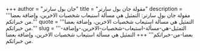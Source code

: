 +++
author = "جان بول سارتر"
title = "مقولة جان بول سارتر"
description = '''مقولة جان بول سارتر: التمثيل هي مسألة استيعاب شخصيات الاخرين، وإضافة بعضا من خبراتكم.'''
quote = '''التمثيل هي مسألة استيعاب شخصيات الاخرين، وإضافة بعضا من خبراتكم.'''
slug = '''التمثيل-هي-مسألة-استيعاب-شخصيات-الاخرين،-وإضافة-بعضا-من-خبراتكم'''
+++
التمثيل هي مسألة استيعاب شخصيات الاخرين، وإضافة بعضا من خبراتكم.
